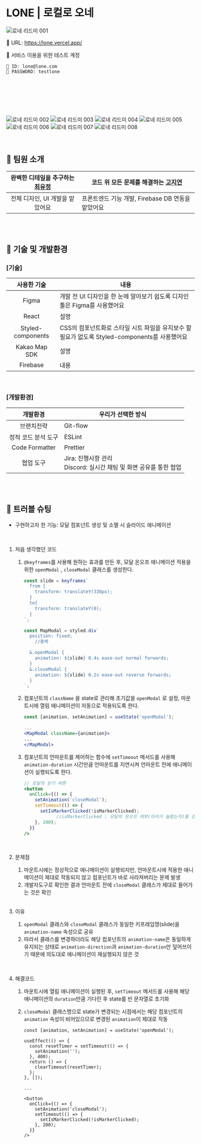 # LONE | 로컬로 오네

![‎로네 리드미 ‎001](https://github.com/MUHABSA/LONE/assets/102042383/6fb1b521-7e50-40f8-9c28-43483c1297ca)

📄 URL: https://lone.vercel.app/

📄 서비스 이용을 위한 테스트 계정

```
💌 ID: lone@lone.com
🔐 PASSWORD: testlone
```
<br>


<br><br><br>

![‎로네 리드미 ‎002](https://github.com/MUHABSA/LONE/assets/102042383/ea3b4fa3-5ca4-4d81-9525-dcc39db29f65)
![‎로네 리드미 ‎003](https://github.com/MUHABSA/LONE/assets/102042383/d41d25e6-8b66-4dce-b017-d1cfe83888a3)
![‎로네 리드미 ‎004](https://github.com/MUHABSA/LONE/assets/102042383/bc61e356-fa0a-4888-9f80-16a70d4bdcb1)
![‎로네 리드미 ‎005](https://github.com/MUHABSA/LONE/assets/102042383/72c2d8c8-d43b-48db-a635-ffc1c652b787)
![‎로네 리드미 ‎006](https://github.com/MUHABSA/LONE/assets/102042383/2fbde44a-77a8-4481-ad86-e2bebc19f65e)
![‎로네 리드미 ‎007](https://github.com/MUHABSA/LONE/assets/102042383/00849c6f-ef7a-49a2-84ee-a786b79b0989)
![‎로네 리드미 ‎008](https://github.com/MUHABSA/LONE/assets/102042383/59060080-b141-46e4-9bba-99a63f9ee094)

<br>

## 🥂 팀원 소개
|완벽한 디테일을 추구하는 [최유정](github.com/yuzomi)|코드 위 모든 문제를 해결하는 [고지연](github.com/yeon1615)|
|:---:|---|
|전체 디자인, UI 개발을 맡았어요|프론트엔드 기능 개발, Firebase DB 연동을 맡았어요|

<br> <br>

## 🥂 기술 및 개발환경

### [기술]
|사용한 기술|내용|
|:---:|---|
|Figma|개발 전 UI 디자인을 한 눈에 알아보기 쉽도록 디자인 툴은 Figma를 사용했어요|
|React|설명|
|Styled-components|CSS의 컴포넌트화로 스타일 시트 파일을 유지보수 할 필요가 없도록 Styled-components를 사용했어요|
|Kakao Map SDK|설명|
|Firebase|내용|

<br>

### [개발환경]
|개발환경|우리가 선택한 방식|
|:---:|---|
|브랜치전략|Git-flow|
|정적 코드 분석 도구|ESLint|
|Code Formatter|Prettier|
|협업 도구|Jira: 진행사항 관리 <br> Discord: 실시간 채팅 및 화면 공유를 통한 협업|

<br> <br>

## 🥂 트러블 슈팅

- 구현하고자 한 기능: 모달 컴포넌트 생성 및 소멸 시 슬라이드 애니메이션

  <br>

1. 처음 생각했던 코드
    1. `@keyframes`를 사용해 원하는 효과를 만든 후, 모달 온오프 애니메이션 적용을 위한 `openModal` , `closeModal` 클래스를 생성한다.
        
        ```jsx
        const slide = keyframes`
          from {
            transform: translateY(330px);
          } 
          to{
            transform: translateY(0);
          }
        `;
        
        const MapModal = styled.div`
          position: fixed;
        	//중략
        
          &.openModal {
            animation: ${slide} 0.4s ease-out normal forwards;
          }
          &.closeModal {
            animation: ${slide} 0.2s ease-out reverse forwards;
          }
        `;
        ```
        
    2. 컴포넌트의 `className` 을 state로 관리해 초기값을 `openModal` 로 설정, 마운트시에 열림 애니메이션이 자동으로 적용되도록 한다.
        
        ```jsx
        const [animation, setAnimation] = useState('openModal');
        
        ...
        <MapModal className={animation}>
        ...
        </MapModal>
        ```
        
    3. 컴포넌트의 언마운트를 제어하는 함수에 `setTimeout` 메서드를 사용해 `animation-duration` 시간만큼 언마운트를 지연시켜 언마운트 전에 애니메이션이 실행되도록 한다.
        
        ```jsx
        // 모달의 닫기 버튼
        <button
          onClick={() => {
            setAnimation('closeModal');
            setTimeout(() => {
              setIsMarkerClicked(!isMarkerClicked); 
        			//isMarkerClicked : 모달의 온오프 여부(마커가 눌렸는지)를 관리하는 상태값
            }, 200);
          }}
        />
        ```

        <br>
        
2. 문제점
    1. 마운트시에는 정상적으로 애니메이션이 실행되지만, 언마운트시에 적용한 애니메이션이 제대로 작동되지 않고 컴포넌트가 바로 사라져버리는 문제 발생
    2. 개발자도구로 확인한 결과 언마운트 전에 `closeModal` 클래스가 제대로 들어가는 것은 확인

    <br>
    
3. 이유
    1. `openModal` 클래스와 `closeModal` 클래스가 동일한 키프레임명(slide)을 `animation-name` 속성으로 공유
    2. 따라서 클래스를 변경하더라도 해당 컴포넌트의 `animation-name`은 동일하게 유지되는 상태로 `animation-direction`과 `animation-duration`만 덮어쓰이기 때문에 의도대로 애니메이션이 재실행되지 않은 것

  <br>
    
4. 해결코드
    1. 마운트시에 열림 애니메이션이 실행된 후, `setTimeout` 메서드를 사용해 해당 애니메이션의 `duration`만큼 기다린 후 state를 빈 문자열로 초기화
    2. `closeModal` 클래스명으로 state가 변경되는 시점에서는 해당 컴포넌트의 `animation` 속성이 비어있으므로 변경된 `animation`이 제대로 작동
        
        ```tsx
        const [animation, setAnimation] = useState('openModal');
        
        useEffect(() => {
          const resetTimer = setTimeout(() => {
            setAnimation('');
          }, 400);
          return () => {
            clearTimeout(resetTimer);
          };
        }, []);
        
        ...
        
        <button
          onClick={() => {
            setAnimation('closeModal');
            setTimeout(() => {
              setIsMarkerClicked(!isMarkerClicked);
            }, 200);
          }}
        />
        ```
